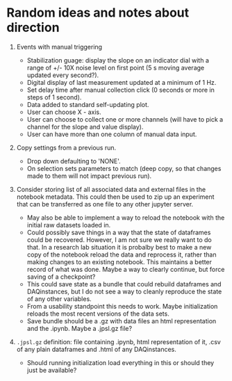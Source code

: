 # Random ideas and notes about direction

1. Events with manual triggering
   * Stabilization guage: display the slope on an indicator dial with a 
     range of +/- 10X noise level on first point (5 s moving average 
     updated every second?).
   * Digital display of last measurement updated at a minimum of 1 Hz.
   * Set delay time after manual collection click (0 seconds or more in 
     steps of 1 second).
   * Data added to standard self-updating plot.
   * User can choose X - axis.
   * User can choose to collect one or more channels (will have to pick a 
     channel for the slope and value display).
   * User can have more than one column of manual data input.

2. Copy settings from a previous run.
   * Drop down defaulting to 'NONE'.
   * On selection sets parameters to match (deep copy, so that changes made 
     to them will not impact previous run).

3. Consider storing list of all associated data and external files in the 
  notebook metadata. This could then be used to zip up an experiment that can 
  be transferred as one file to any other jupyter server.
   * May also be able to implement a way to reload the notebook with the 
     initial raw datasets loaded in.
   * Could possibly save things in a way that the state of dataframes could 
     be recovered. However, I am not sure we really want to do that. In a 
     research lab situation it is probalby best to make a new copy of the 
     notebook reload the data and reprocess it, rather than making changes 
     to an existing notebook. This maintains a better record of what was 
     done. Maybe a way to clearly continue, but force saving of a checkpoint?
   * This could save state as a bundle that could rebuild dataframes and 
     DAQinstances, but I do not see a way to cleanly reproduce the state of 
     any other variables.
   * From a usability standpoint this needs to work. Maybe initialization 
     reloads the most recent versions of the data sets.
   * Save bundle should be a .gz with data files an html representation and 
     the .ipynb. Maybe a .jpsl.gz file?
4. `.jpsl.gz` definition: file containing .ipynb, html representation of it,
   .csv of any plain dataframes and .html of any DAQinstances.
   * Should running initialization load everything in this or should they 
     just be available?